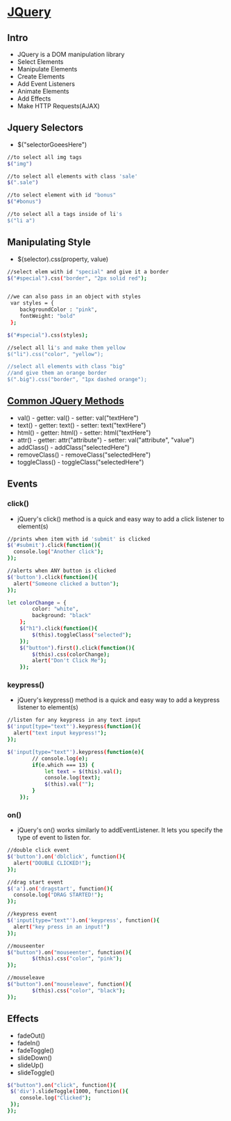 # [JQuery](https://jquery.com)

## Intro
- JQuery is a DOM manipulation library
- Select Elements
- Manipulate Elements
- Create Elements
- Add Event Listeners
- Animate Elements
- Add Effects
- Make HTTP Requests(AJAX)

## Jquery Selectors
- $("selectorGoeesHere")

```sh
//to select all img tags
$("img")  

//to select all elements with class 'sale'
$(".sale") 

//to select element with id "bonus"
$("#bonus") 

//to select all a tags inside of li's
$("li a")  
```

## Manipulating Style
- $(selector).css(property, value)

```sh
//select elem with id "special" and give it a border
$("#special").css("border", "2px solid red");


//we can also pass in an object with styles
 var styles = {
    backgroundColor : "pink",
    fontWeight: "bold"
 };

$("#special").css(styles);
```

```sh
//select all li's and make them yellow
$("li").css("color", "yellow");

//select all elements with class "big"
//and give them an orange border
$(".big").css("border", "1px dashed orange");
```

## [Common JQuery Methods](https://api.jquery.com)
- val()
        - getter: val()
        - setter: val("textHere")
- text()
		- getter: text()
        - setter: text("textHere")
- html()
		- getter: html()
        - setter: html("textHere")
- attr()
		- getter: attr("attribute")
        - setter: val("attribute", "value")
- addClass()
        - addClass("selectedHere")
- removeClass()
        - removeClass("selectedHere")
- toggleClass()
        - toggleClass("selectedHere")

## Events

### click()
- jQuery's click() method is a quick and easy way to add a click listener to element(s)

```sh
//prints when item with id 'submit' is clicked
$('#submit').click(function(){
  console.log("Another click");
});

//alerts when ANY button is clicked
$('button').click(function(){
  alert("Someone clicked a button");
});

let colorChange = {
        color: "white",
        background: "black"
    };
    $("h1").click(function(){
        $(this).toggleClass("selected");
    });
    $("button").first().click(function(){
        $(this).css(colorChange);
        alert("Don't Click Me");
    });
```

### keypress()
- jQuery's keypress() method is a quick and easy way to add a keypress listener to element(s)

```sh
//listen for any keypress in any text input
$('input[type="text"').keypress(function(){
  alert("text input keypress!");
});

$('input[type="text"').keypress(function(e){
        // console.log(e);
        if(e.which === 13) {
            let text = $(this).val();
            console.log(text);
            $(this).val("");
        }
    });
```

### on()
- jQuery's on() works similarly to addEventListener.​ It lets you specify the type of event to listen for.

```sh
//double click event
$('button').on('dblclick', function(){
  alert("DOUBLE CLICKED!");
});

//drag start event
$('a').on('dragstart', function(){
  console.log("DRAG STARTED!");
});

//keypress event
$('input[type="text"').on('keypress', function(){
  alert("key press in an input!")
});

//mouseenter
$("button").on("mouseenter", function(){
        $(this).css("color", "pink");
});

//mouseleave
$("button").on("mouseleave", function(){
        $(this).css("color", "black");
});
```

## Effects

- fadeOut()
- fadeIn()
- fadeToggle()
- slideDown()
- slideUp()
- slideToggle()

```sh
$("button").on("click", function(){
 $('div').slideToggle(1000, function(){
    console.log("Clicked");
 });
});
```